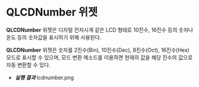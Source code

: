 # QLCDNumber 위젯

**QLCDNumber** 위젯은 디지털 전자시계 같은 LCD 형태로 10진수, 16진수 등의 숫자나 온도 등의 숫자값을 표시하기 위해 사용된다.

**QLCDNumber** 위젯은 숫자를 2진수(Bin), 10진수(Dec), 8진수(Oct), 16진수(Hex) 모드로 표시할 수 있으며, 모드 변환 메소드를 이용하면 현재의 값을 해당 진수의 값으로 자동 변환할 수 있다.

+ ***실행 결과***
lcdnumber.png